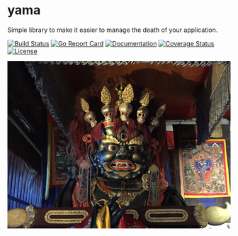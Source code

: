# yama
Simple library to make it easier to manage the death of your application.

[![Build Status](https://travis-ci.org/livetribe/yama.svg?branch=master)](https://travis-ci.org/livetribe/yama) 
[![Go Report Card](https://goreportcard.com/badge/github.com/livetribe/yama)](https://goreportcard.com/report/github.com/livetribe/yama) 
[![Documentation](https://godoc.org/github.com/livetribe/yama?status.svg)](http://godoc.org/github.com/livetribe/yama) 
[![Coverage Status](https://coveralls.io/repos/github/livetribe/yama/badge.svg)](https://coveralls.io/github/livetribe/yama)
[![License](https://img.shields.io/badge/License-Apache%202.0-blue.svg)](https://opensource.org/licenses/Apache-2.0)

![Image of Yama](https://github.com/livetribe/yama/raw/master/img/yama.jpg)
